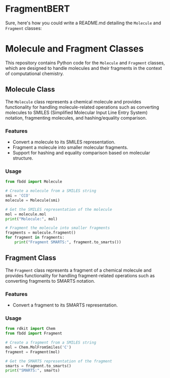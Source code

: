 # FragmentBERT

Sure, here's how you could write a README.md detailing the `Molecule` and `Fragment` classes:

# Molecule and Fragment Classes

This repository contains Python code for the `Molecule` and `Fragment` classes, which are designed to handle molecules and their fragments in the context of computational chemistry.

## Molecule Class

The `Molecule` class represents a chemical molecule and provides functionality for handling molecule-related operations such as converting molecules to SMILES (Simplified Molecular Input Line Entry System) notation, fragmenting molecules, and hashing/equality comparison.

### Features

- Convert a molecule to its SMILES representation.
- Fragment a molecule into smaller molecular fragments.
- Support for hashing and equality comparison based on molecular structure.

### Usage

```python
from fbdd import Molecule

# Create a molecule from a SMILES string
smi = 'CCO'
molecule = Molecule(smi)

# Get the SMILES representation of the molecule
mol = molecule.mol
print("Molecule:", mol)

# Fragment the molecule into smaller fragments
fragments = molecule.fragment()
for fragment in fragments:
    print("Fragment SMARTS:", fragment.to_smarts())
```

## Fragment Class

The `Fragment` class represents a fragment of a chemical molecule and provides functionality for handling fragment-related operations such as converting fragments to SMARTS notation.

### Features

- Convert a fragment to its SMARTS representation.

### Usage

```python
from rdkit import Chem
from fbdd import Fragment

# Create a fragment from a SMILES string
mol = Chem.MolFromSmiles('C')
fragment = Fragment(mol)

# Get the SMARTS representation of the fragment
smarts = fragment.to_smarts()
print("SMARTS:", smarts)
```
